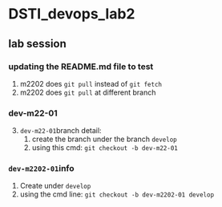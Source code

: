 # DSTI_devops_lab2

## lab session 

### updating the README.md file to test 

1. m2202 does `git pull` instead of `git fetch`
2. m2202 does `git pull` at different branch

### dev-m22-01
3. `dev-m22-01`branch detail:
   1. create the branch under the branch `develop`
   2. using this cmd: `git checkout -b dev-m22-01`


### `dev-m2202-01`info

1. Create under `develop`
2. using the cmd line: `git checkout -b dev-m2202-01 develop`

